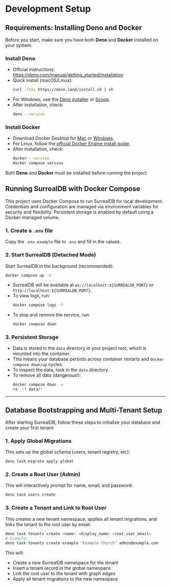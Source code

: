 # Development Setup

## Requirements: Installing Deno and Docker

Before you start, make sure you have both **Deno** and **Docker** installed on
your system.

### Install Deno

- Official instructions: https://deno.com/manual/getting_started/installation
- Quick install (macOS/Linux):
  ```sh
  curl -fsSL https://deno.land/install.sh | sh
  ```
- For Windows, use the
  [Deno installer](https://deno.com/manual/getting_started/installation#using-windows-installer)
  or [Scoop](https://scoop.sh/).
- After installation, check:
  ```sh
  deno --version
  ```

### Install Docker

- Download Docker Desktop for
  [Mac](https://www.docker.com/products/docker-desktop/) or
  [Windows](https://www.docker.com/products/docker-desktop/).
- For Linux, follow the
  [official Docker Engine install guide](https://docs.docker.com/engine/install/).
- After installation, check:
  ```sh
  docker --version
  docker compose version
  ```

Both **Deno** and **Docker** must be installed before running the project.

## Running SurrealDB with Docker Compose

This project uses Docker Compose to run SurrealDB for local development.
Credentials and configuration are managed via environment variables for security
and flexibility. Persistent storage is enabled by default using a Docker-managed
volume.

### 1. Create a `.env` file

Copy the `.env.example` file to `.env` and fill in the values.

### 2. Start SurrealDB (Detached Mode)

Start SurrealDB in the background (recommended):

```sh
docker compose up -d
```

- SurrealDB will be available at `ws://localhost:${SURREALDB_PORT}` or
  `http://localhost:${SURREALDB_PORT}`.
- To view logs, run:
  ```sh
  docker compose logs -f
  ```
- To stop and remove the service, run:
  ```sh
  docker compose down
  ```

### 3. Persistent Storage

- Data is stored in the `data` directory in your project root, which is mounted
  into the container.
- This means your database persists across container restarts and
  `docker compose down/up` cycles.
- To inspect the data, look in the `data` directory.
- To remove all data (dangerous!):
  ```sh
  docker compose down -v
  rm -rf data/*
  ```

---

## Database Bootstrapping and Multi-Tenant Setup

After starting SurrealDB, follow these steps to initialize your database and
create your first tenant:

### 1. Apply Global Migrations

This sets up the global schema (users, tenant registry, etc):

```sh
deno task migrate apply global
```

### 2. Create a Root User (Admin)

This will interactively prompt for name, email, and password:

```sh
deno task users create
```

### 3. Create a Tenant and Link to Root User

This creates a new tenant namespace, applies all tenant migrations, and links
the tenant to the root user by email:

```sh
deno task tenants create <name> <display_name> <root_user_email>
# Example:
deno task tenants create example "Example Church" admin@example.com
```

This will:

- Create a new SurrealDB namespace for the tenant
- Insert a tenant record in the global namespace
- Link the root user to the tenant with graph edges
- Apply all tenant migrations to the new namespace
